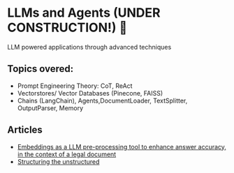 # LLMs and Agents (UNDER CONSTRUCTION!) :construction:
LLM powered applications through advanced techniques

## Topics overed: 

- Prompt Engineering Theory: CoT, ReAct
- Vectorstores/ Vector Databases (Pinecone, FAISS)
- Chains (LangChain), Agents,DocumentLoader, TextSplitter, OutputParser, Memory


## Articles

- [Embeddings as a LLM pre-processing tool to enhance answer accuracy, in the context of a legal document](https://github.com/alexnesov/LLMs-and-Agents/blob/main/Use%20Case/embeddings_legal_qa.md)
- [Structuring the unstructured](https://github.com/alexnesov/LLMs-and-Agents/blob/main/Use%20Case/structure_unstructured.md)